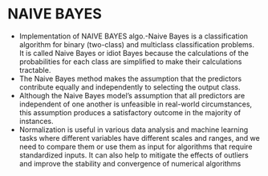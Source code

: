 # NAIVE BAYES
- Implementation of NAIVE BAYES algo.-Naive Bayes is a classification algorithm for binary (two-class) and multiclass classification problems. It is called Naive Bayes or idiot Bayes because the calculations of the probabilities for each class are simplified to make their calculations tractable.
- The Naive Bayes method makes the assumption that the predictors contribute equally and independently to selecting the output class.
- Although the Naive Bayes model’s assumption that all predictors are independent of one another is unfeasible in real-world circumstances, this assumption produces a satisfactory outcome in the majority of instances.
- Normalization is useful in various data analysis and machine learning tasks where different variables have different scales and ranges, and we need to compare them or use them as input for algorithms that require standardized inputs. It can also help to mitigate the effects of outliers and improve the stability and convergence of numerical algorithms
